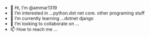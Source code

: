 - 👋 Hi, I’m @ammar1319
- 👀 I’m interested in ...python.dot net core. other programing stuff
- 🌱 I’m currently learning ...dotnet django
- 💞️ I’m looking to collaborate on ...
- 📫 How to reach me ...

<!---
ammar1319/ammar1319 is a ✨ special ✨ repository because its `README.md` (this file) appears on your GitHub profile.
You can click the Preview link to take a look at your changes.
--->
